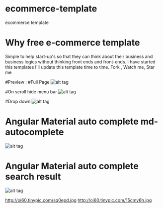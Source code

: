# ecommerce-template
ecommerce template
# Why free e-commerce template
Simple to help start-up's so that they can think about their business and business logics without thinking front ends and front-ends. I have started this templates I'll update this template time to time. 
Fork , Watch me, Star me

#Preview :
#Full Page
![alt tag](http://oi60.tinypic.com/sq0epd.jpg)

#On scroll hide menu bar
![alt tag](http://oi60.tinypic.com/15cmy6h.jpg)

#Drop down
![alt tag](https://m2.behance.net/rendition/pm/28257463/max_1200/58d51da249d145411d117df292ac6388.png)

# Angular Material auto complete md-autocomplete
![alt tag](https://m2.behance.net/rendition/pm/28257463/max_1200/f09eb41130026ec43b978727d4db735c.png)

# Angular Material auto complete search result
![alt tag](https://m2.behance.net/rendition/pm/28257463/max_1200/997c0136f3507a2ef571b124859276c4.png)

http://oi60.tinypic.com/sq0epd.jpg
http://oi60.tinypic.com/15cmy6h.jpg

